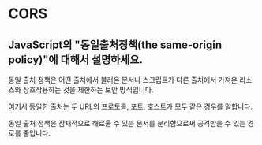 # CORS

## JavaScript의 "동일출처정책(the same-origin policy)"에 대해서 설명하세요.

동일 출처 정책은 어떤 출처에서 불러온 문서나 스크립트가 다른 출처에서 가져온 리소스와 상호작용하는 것을 제한하는 보안 방식입니다.

여기서 동일한 출처는 두 URL의 프로토콜, 포트, 호스트가 모두 같은 경우를 말합니다.

동일 출처 정책은 잠재적으로 해로울 수 있는 문서를 분리함으로써 공격받을 수 있는 경로를 줄입니다.
